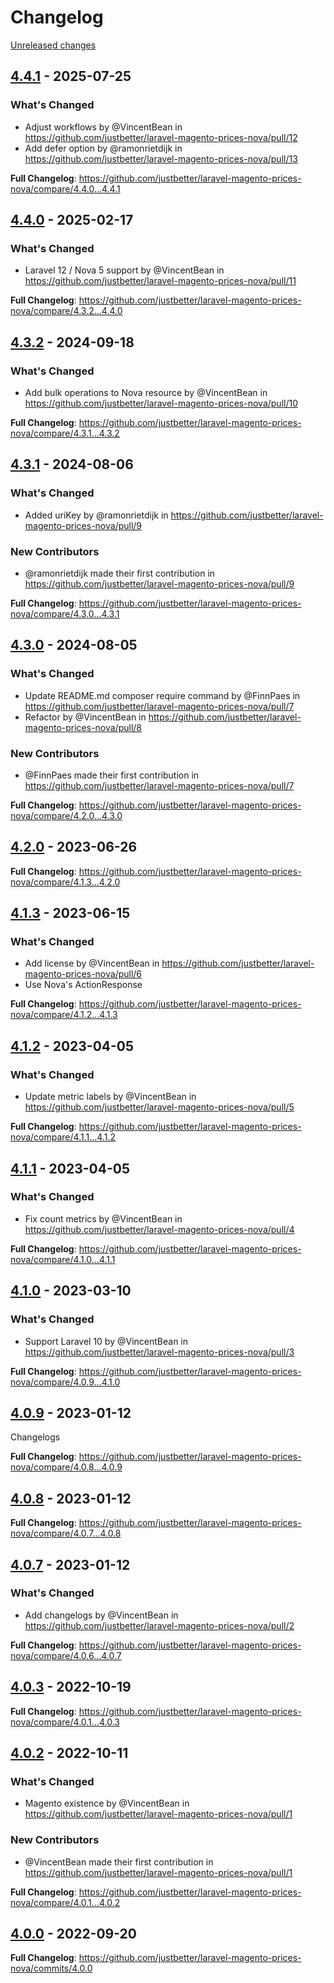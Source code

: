# Changelog 

[Unreleased changes](https://github.com/justbetter/laravel-magento-prices-nova/compare/4.4.1...main)
## [4.4.1](https://github.com/justbetter/laravel-magento-prices-nova/releases/tag/4.4.1) - 2025-07-25

### What's Changed
* Adjust workflows by @VincentBean in https://github.com/justbetter/laravel-magento-prices-nova/pull/12
* Add defer option by @ramonrietdijk in https://github.com/justbetter/laravel-magento-prices-nova/pull/13


**Full Changelog**: https://github.com/justbetter/laravel-magento-prices-nova/compare/4.4.0...4.4.1

## [4.4.0](https://github.com/justbetter/laravel-magento-prices-nova/releases/tag/4.4.0) - 2025-02-17

### What's Changed
* Laravel 12 / Nova 5 support by @VincentBean in https://github.com/justbetter/laravel-magento-prices-nova/pull/11


**Full Changelog**: https://github.com/justbetter/laravel-magento-prices-nova/compare/4.3.2...4.4.0

## [4.3.2](https://github.com/justbetter/laravel-magento-prices-nova/releases/tag/4.3.2) - 2024-09-18

### What's Changed
* Add bulk operations to Nova resource by @VincentBean in https://github.com/justbetter/laravel-magento-prices-nova/pull/10


**Full Changelog**: https://github.com/justbetter/laravel-magento-prices-nova/compare/4.3.1...4.3.2

## [4.3.1](https://github.com/justbetter/laravel-magento-prices-nova/releases/tag/4.3.1) - 2024-08-06

### What's Changed
* Added uriKey by @ramonrietdijk in https://github.com/justbetter/laravel-magento-prices-nova/pull/9

### New Contributors
* @ramonrietdijk made their first contribution in https://github.com/justbetter/laravel-magento-prices-nova/pull/9

**Full Changelog**: https://github.com/justbetter/laravel-magento-prices-nova/compare/4.3.0...4.3.1

## [4.3.0](https://github.com/justbetter/laravel-magento-prices-nova/releases/tag/4.3.0) - 2024-08-05

### What's Changed
* Update README.md composer require command by @FinnPaes in https://github.com/justbetter/laravel-magento-prices-nova/pull/7
* Refactor by @VincentBean in https://github.com/justbetter/laravel-magento-prices-nova/pull/8

### New Contributors
* @FinnPaes made their first contribution in https://github.com/justbetter/laravel-magento-prices-nova/pull/7

**Full Changelog**: https://github.com/justbetter/laravel-magento-prices-nova/compare/4.2.0...4.3.0

## [4.2.0](https://github.com/justbetter/laravel-magento-prices-nova/releases/tag/4.2.0) - 2023-06-26

**Full Changelog**: https://github.com/justbetter/laravel-magento-prices-nova/compare/4.1.3...4.2.0

## [4.1.3](https://github.com/justbetter/laravel-magento-prices-nova/releases/tag/4.1.3) - 2023-06-15

### What's Changed
* Add license by @VincentBean in https://github.com/justbetter/laravel-magento-prices-nova/pull/6
* Use Nova's ActionResponse

**Full Changelog**: https://github.com/justbetter/laravel-magento-prices-nova/compare/4.1.2...4.1.3

## [4.1.2](https://github.com/justbetter/laravel-magento-prices-nova/releases/tag/4.1.2) - 2023-04-05

### What's Changed
* Update metric labels by @VincentBean in https://github.com/justbetter/laravel-magento-prices-nova/pull/5


**Full Changelog**: https://github.com/justbetter/laravel-magento-prices-nova/compare/4.1.1...4.1.2

## [4.1.1](https://github.com/justbetter/laravel-magento-prices-nova/releases/tag/4.1.1) - 2023-04-05

### What's Changed
* Fix count metrics by @VincentBean in https://github.com/justbetter/laravel-magento-prices-nova/pull/4


**Full Changelog**: https://github.com/justbetter/laravel-magento-prices-nova/compare/4.1.0...4.1.1

## [4.1.0](https://github.com/justbetter/laravel-magento-prices-nova/releases/tag/4.1.0) - 2023-03-10

### What's Changed
* Support Laravel 10 by @VincentBean in https://github.com/justbetter/laravel-magento-prices-nova/pull/3


**Full Changelog**: https://github.com/justbetter/laravel-magento-prices-nova/compare/4.0.9...4.1.0

## [4.0.9](https://github.com/justbetter/laravel-magento-prices-nova/releases/tag/4.0.9) - 2023-01-12

Changelogs

**Full Changelog**: https://github.com/justbetter/laravel-magento-prices-nova/compare/4.0.8...4.0.9

## [4.0.8](https://github.com/justbetter/laravel-magento-prices-nova/releases/tag/4.0.8) - 2023-01-12

**Full Changelog**: https://github.com/justbetter/laravel-magento-prices-nova/compare/4.0.7...4.0.8

## [4.0.7](https://github.com/justbetter/laravel-magento-prices-nova/releases/tag/4.0.7) - 2023-01-12

### What's Changed
* Add changelogs by @VincentBean in https://github.com/justbetter/laravel-magento-prices-nova/pull/2


**Full Changelog**: https://github.com/justbetter/laravel-magento-prices-nova/compare/4.0.6...4.0.7

## [4.0.3](https://github.com/justbetter/laravel-magento-prices-nova/releases/tag/4.0.3) - 2022-10-19


**Full Changelog**: https://github.com/justbetter/laravel-magento-prices-nova/compare/4.0.1...4.0.3

## [4.0.2](https://github.com/justbetter/laravel-magento-prices-nova/releases/tag/4.0.2) - 2022-10-11

### What's Changed
* Magento existence by @VincentBean in https://github.com/justbetter/laravel-magento-prices-nova/pull/1

### New Contributors
* @VincentBean made their first contribution in https://github.com/justbetter/laravel-magento-prices-nova/pull/1

**Full Changelog**: https://github.com/justbetter/laravel-magento-prices-nova/compare/4.0.1...4.0.2

## [4.0.0](https://github.com/justbetter/laravel-magento-prices-nova/releases/tag/4.0.0) - 2022-09-20

**Full Changelog**: https://github.com/justbetter/laravel-magento-prices-nova/commits/4.0.0

